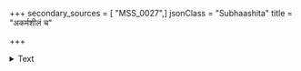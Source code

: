 +++
secondary_sources = [ "MSS_0027",]
jsonClass = "Subhaashita"
title = "अकर्मशीलं च"

+++

<details><summary>Text</summary>

अकर्मशीलं च महाशनं च लोकद्विष्टं बहुमायं नृशंसम्।  
अदेशकालज्ञमनिष्टवेषम् एतान् गृहे न प्रतिवासयीत॥
</details>
